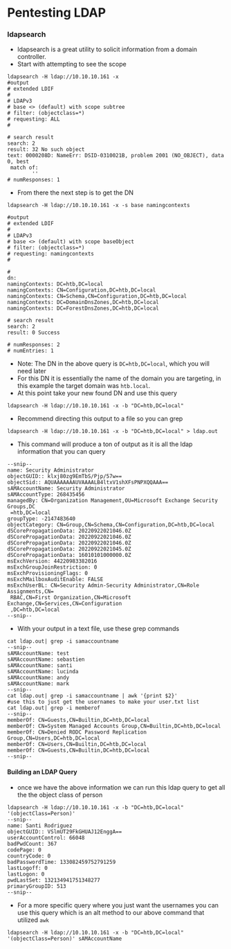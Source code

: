 # Pentesting LDAP

### ldapsearch&#x20;

* ldapsearch is a great utility to solicit information from a domain controller.
* Start with attempting to see the scope

```
ldapsearch -H ldap://10.10.10.161 -x 
#output 
# extended LDIF
#
# LDAPv3
# base <> (default) with scope subtree
# filter: (objectclass=*)
# requesting: ALL
#

# search result
search: 2
result: 32 No such object
text: 0000208D: NameErr: DSID-0310021B, problem 2001 (NO_OBJECT), data 0, best 
 match of:
        ''
# numResponses: 1
```

* From there the next step is to get the DN

```
ldapsearch -H ldap://10.10.10.161 -x -s base namingcontexts

#output
# extended LDIF
#
# LDAPv3
# base <> (default) with scope baseObject
# filter: (objectclass=*)
# requesting: namingcontexts 
#

#
dn:
namingContexts: DC=htb,DC=local
namingContexts: CN=Configuration,DC=htb,DC=local
namingContexts: CN=Schema,CN=Configuration,DC=htb,DC=local
namingContexts: DC=DomainDnsZones,DC=htb,DC=local
namingContexts: DC=ForestDnsZones,DC=htb,DC=local

# search result
search: 2
result: 0 Success

# numResponses: 2
# numEntries: 1

```

* Note: The DN in the above query is `DC=htb,DC=local`, which you will need later&#x20;
* For this DN it is essentially the name of the domain you are targeting, in this example the target domain was `htb.local`.
* At this point take your new found DN and use this query&#x20;

```
ldapsearch -H ldap://10.10.10.161 -x -b "DC=htb,DC=local"
```

* Recommend directing this output to a file so you can grep

```
ldapsearch -H ldap://10.10.10.161 -x -b "DC=htb,DC=local" > ldap.out
```

* This command will produce a ton of output as it is all the ldap information that you can query

```
--snip--
name: Security Administrator
objectGUID:: klxj80zg9EmTbS/Pjp/57w==
objectSid:: AQUAAAAAAAUVAAAALB4ltxV1shXFsPNPXQQAAA==
sAMAccountName: Security Administrator
sAMAccountType: 268435456
managedBy: CN=Organization Management,OU=Microsoft Exchange Security Groups,DC
 =htb,DC=local
groupType: -2147483640
objectCategory: CN=Group,CN=Schema,CN=Configuration,DC=htb,DC=local
dSCorePropagationData: 20220922021046.0Z
dSCorePropagationData: 20220922021046.0Z
dSCorePropagationData: 20220922021046.0Z
dSCorePropagationData: 20220922021045.0Z
dSCorePropagationData: 16010101000000.0Z
msExchVersion: 44220983382016
msExchGroupJoinRestriction: 0
msExchProvisioningFlags: 0
msExchMailboxAuditEnable: FALSE
msExchUserBL: CN=Security Admin-Security Administrator,CN=Role Assignments,CN=
 RBAC,CN=First Organization,CN=Microsoft Exchange,CN=Services,CN=Configuration
 ,DC=htb,DC=local
--snip--
```

* With your output in a text file, use these grep commands&#x20;

```
cat ldap.out| grep -i samaccountname 
--snip--
sAMAccountName: test
sAMAccountName: sebastien
sAMAccountName: santi
sAMAccountName: lucinda
sAMAccountName: andy
sAMAccountName: mark
--snip--
cat ldap.out| grep -i samaccountname | awk '{print $2}'
#use this to just get the usernames to make your user.txt list
cat ldap.out| grep -i memberof   
--snip--   
memberOf: CN=Guests,CN=Builtin,DC=htb,DC=local
memberOf: CN=System Managed Accounts Group,CN=Builtin,DC=htb,DC=local
memberOf: CN=Denied RODC Password Replication Group,CN=Users,DC=htb,DC=local
memberOf: CN=Users,CN=Builtin,DC=htb,DC=local
memberOf: CN=Guests,CN=Builtin,DC=htb,DC=local
--snip--
```

#### Building an LDAP Query

* once we have the above information we can run this ldap query to get all the the object class of person&#x20;

```
ldapsearch -H ldap://10.10.10.161 -x -b "DC=htb,DC=local" '(objectClass=Person)'
--snip--
name: Santi Rodriguez
objectGUID:: VSlmUT29FkGHUAJ12EnggA==
userAccountControl: 66048
badPwdCount: 367
codePage: 0
countryCode: 0
badPasswordTime: 133082459752791259
lastLogoff: 0
lastLogon: 0
pwdLastSet: 132134941751348277
primaryGroupID: 513
--snip--
```

* For a more specific query where you just want the usernames you can use this query which is an alt method to our above command that utilized `awk`

```
ldapsearch -H ldap://10.10.10.161 -x -b "DC=htb,DC=local" '(objectClass=Person)' sAMAccountName
```

